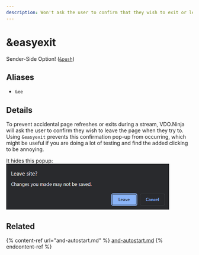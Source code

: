 ```yaml
---
description: Won't ask the user to confirm that they wish to exit or leave the page
---
```


# \&easyexit

Sender-Side Option! ([`&push`](push.md))

## Aliases

* `&ee`

## Details

To prevent accidental page refreshes or exits during a stream, VDO.Ninja will ask the user to confirm they wish to leave the page when they try to. Using `&easyexit` prevents this confirmation pop-up from occurring, which might be useful if you are doing a lot of testing and find the added clicking to be annoying.

It hides this popup:\
![](<../.gitbook/assets/image (22) (2).png>)

## Related

{% content-ref url="and-autostart.md" %}
[and-autostart.md](and-autostart.md)
{% endcontent-ref %}
